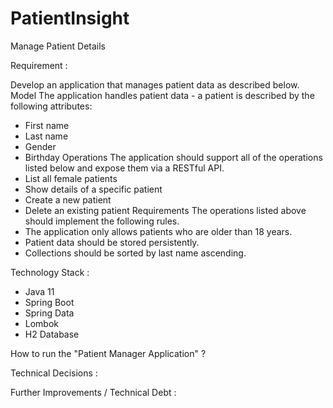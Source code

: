 # PatientInsight
Manage Patient Details

Requirement :

Develop an application that manages patient data as described below.
Model
The application handles patient data - a patient is described by the following attributes:
- First name
- Last name
- Gender
- Birthday
  Operations
  The application should support all of the operations listed below and expose them via a
  RESTful API.
- List all female patients
- Show details of a specific patient
- Create a new patient
- Delete an existing patient
  Requirements
  The operations listed above should implement the following rules.
- The application only allows patients who are older than 18 years.
- Patient data should be stored persistently.
- Collections should be sorted by last name ascending.


Technology Stack :
- Java 11
- Spring Boot
- Spring Data
- Lombok
- H2 Database

How to run the "Patient Manager Application" ?

Technical Decisions :

Further Improvements / Technical Debt :

